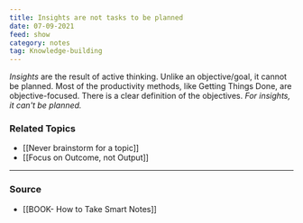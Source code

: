```yaml
---
title: Insights are not tasks to be planned
date: 07-09-2021
feed: show
category: notes
tag: Knowledge-building 
---
```


*Insights* are the result of active thinking. Unlike an objective/goal, it cannot be planned. Most of the productivity methods, like Getting Things Done, are objective-focused. There is a clear definition of the objectives. *For insights, it can't be planned.*
	
### Related Topics
- [[Never brainstorm for a topic]]
- [[Focus on Outcome, not Output]]

--- 
### Source
- [[BOOK- How to Take Smart Notes]]